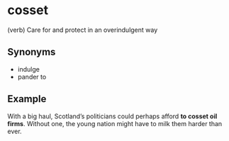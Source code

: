 # cosset

(verb) Care for and protect in an overindulgent way

## Synonyms

+ indulge
+ pander to

## Example

With a big haul, Scotland’s politicians could perhaps afford **to cosset oil firms**. Without one, the young nation might have to milk them harder than ever.
